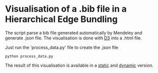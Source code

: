 # Visualisation of a .bib file in a Hierarchical Edge Bundling

The script parse a bib file generated automatically by Mendeley and generate .json file. The visualisation is done with [D3](https://d3js.org/) into a .html file.

Just run the 'process_data.py' file to create the .json file

```
python process_data.py
```

The result of this visualisation is available in a [static](http://raphaelfalque.me/bib-vis/static.html) and [dynamic](http://raphaelfalque.me/bib-vis/dynamic.html) version.
